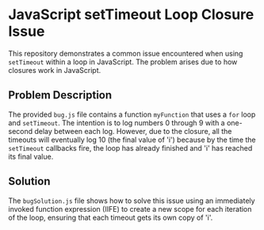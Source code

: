 # JavaScript setTimeout Loop Closure Issue

This repository demonstrates a common issue encountered when using `setTimeout` within a loop in JavaScript. The problem arises due to how closures work in JavaScript.

## Problem Description

The provided `bug.js` file contains a function `myFunction` that uses a `for` loop and `setTimeout`.  The intention is to log numbers 0 through 9 with a one-second delay between each log. However, due to the closure, all the timeouts will eventually log 10 (the final value of 'i') because by the time the `setTimeout` callbacks fire, the loop has already finished and 'i' has reached its final value.

## Solution

The `bugSolution.js` file shows how to solve this issue using an immediately invoked function expression (IIFE) to create a new scope for each iteration of the loop, ensuring that each timeout gets its own copy of 'i'.